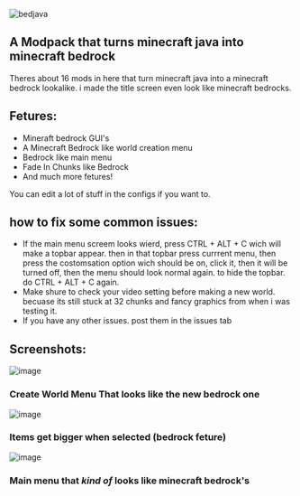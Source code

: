 ![bedjava](https://cdn.modrinth.com/data/cached_images/19776948c984f562c83fcddd40ac2b12ee4a4b4a.png)

## A Modpack that turns minecraft java into minecraft bedrock

Theres about 16 mods in here that turn minecraft java into a minecraft bedrock lookalike. i made the title screen even look like minecraft bedrocks.

## Fetures:
- Mineraft bedrock GUI's
- A Minecraft Bedrock like world creation menu
- Bedrock like main menu
- Fade In Chunks like Bedrock
- And much more fetures!

You can edit a lot of stuff in the configs if you want to.

## how to fix some common issues:
- If the main menu screem looks wierd, press CTRL + ALT + C wich will make a topbar appear. then in that topbar press currrent menu, then press the costomsation option wich should be on, click it, then it will be turned off, then the menu should look normal again. to hide the topbar. do CTRL + ALT + C again.
- Make shure to check your video setting before making a new world. becuase its still stuck at 32 chunks and fancy graphics from when i was testing it.
- If you have any other issues. post them in the issues tab

## Screenshots:

![image](https://github.com/arc360alt/BedJava/assets/155182753/5a346d32-f327-4b14-81d6-56c7272bbd4f)
### Create World Menu That looks like the new bedrock one
![image](https://github.com/arc360alt/BedJava/assets/155182753/0c2f7636-6802-41ee-bb41-e7c920dc02c8)
### Items get bigger when selected (bedrock feture)
![image](https://github.com/arc360alt/BedJava/assets/155182753/4e4c9a6e-dd01-4f24-b67a-bcddf77929f6)
### Main menu that *kind of* looks like minecraft bedrock's
